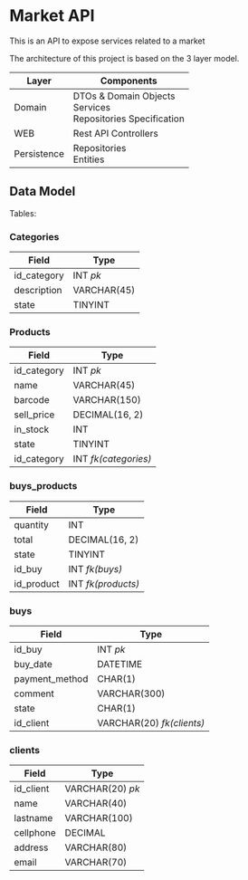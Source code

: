 # Market API

This is an API to expose services related to a market

The architecture of this project is based on the 3 layer model.

| Layer       | Components                                                            |
|-------------|-----------------------------------------------------------------------|
| Domain      | DTOs & Domain Objects <br/> Services <br/> Repositories Specification |
| WEB         | Rest API Controllers                                                  |
| Persistence | Repositories <br/> Entities                                           |

## Data Model

Tables:

### Categories
| Field       | Type        |
|-------------|-------------|
| id_category | INT *pk*    |
| description | VARCHAR(45) |
| state       | TINYINT     |


### Products
| Field       | Type                  |
|-------------|-----------------------|
| id_category | INT *pk*              |
| name        | VARCHAR(45)           |
| barcode     | VARCHAR(150)          |
| sell_price  | DECIMAL(16, 2)        |
| in_stock    | INT                   |
| state       | TINYINT               |
| id_category | INT  *fk(categories)* |


### buys_products
| Field       | Type                  |
|-------------|-----------------------|
| quantity    | INT                   |
| total       | DECIMAL(16, 2)        |
| state       | TINYINT               |
| id_buy      | INT *fk(buys)*        |
| id_product  | INT *fk(products)*    |


### buys
| Field          | Type                      |
|----------------|---------------------------|
| id_buy         | INT *pk*                  |
| buy_date       | DATETIME                  |
| payment_method | CHAR(1)                   |
| comment        | VARCHAR(300)              |
| state          | CHAR(1)                   |
| id_client      | VARCHAR(20) *fk(clients)* |


### clients
| Field     | Type             |
|-----------|------------------|
| id_client | VARCHAR(20) *pk* |
| name      | VARCHAR(40)      |
| lastname  | VARCHAR(100)     |
| cellphone | DECIMAL          |
| address   | VARCHAR(80)      |
| email     | VARCHAR(70)      |